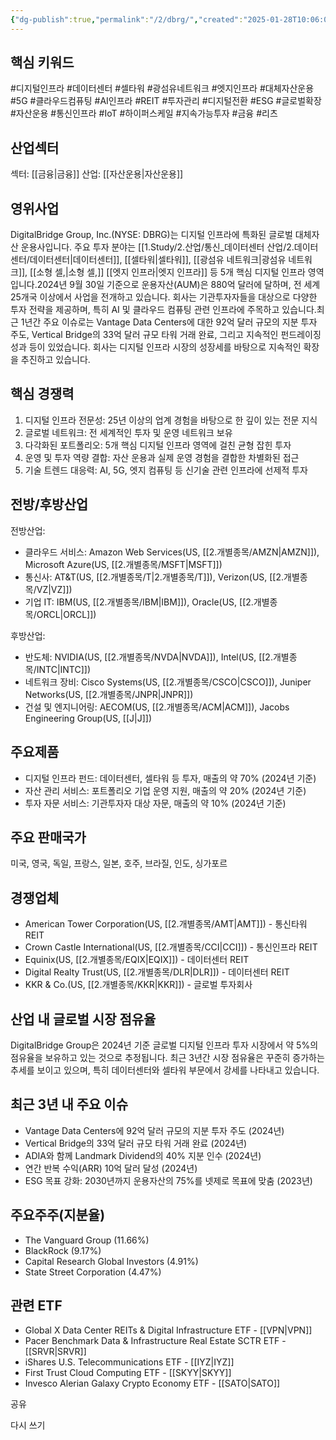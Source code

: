 ```yaml
---
{"dg-publish":true,"permalink":"/2/dbrg/","created":"2025-01-28T10:06:05.189+09:00","updated":"2025-07-29T21:37:04.551+09:00"}
---
```


## 핵심 키워드

#디지털인프라 #데이터센터 #셀타워 #광섬유네트워크 #엣지인프라 #대체자산운용 #5G #클라우드컴퓨팅 #AI인프라 #REIT #투자관리 #디지털전환 #ESG #글로벌확장 #자산운용 #통신인프라 #IoT #하이퍼스케일 #지속가능투자 #금융 #리츠 

## 산업섹터

섹터: [[금융\|금융]]
산업: [[자산운용\|자산운용]]

## 영위사업

DigitalBridge Group, Inc.(NYSE: DBRG)는 디지털 인프라에 특화된 글로벌 대체자산 운용사입니다. 주요 투자 분야는 [[1.Study/2.산업/통신_데이터센터 산업/2.데이터센터/데이터센터\|데이터센터]], [[셀타워\|셀타워]], [[광섬유 네트워크\|광섬유 네트워크]], [[소형 셀,\|소형 셀,]] [[엣지 인프라\|엣지 인프라]] 등 5개 핵심 디지털 인프라 영역입니다.2024년 9월 30일 기준으로 운용자산(AUM)은 880억 달러에 달하며, 전 세계 25개국 이상에서 사업을 전개하고 있습니다. 회사는 기관투자자들을 대상으로 다양한 투자 전략을 제공하며, 특히 AI 및 클라우드 컴퓨팅 관련 인프라에 주목하고 있습니다.최근 1년간 주요 이슈로는 Vantage Data Centers에 대한 92억 달러 규모의 지분 투자 주도, Vertical Bridge의 33억 달러 규모 타워 거래 완료, 그리고 지속적인 펀드레이징 성과 등이 있었습니다. 회사는 디지털 인프라 시장의 성장세를 바탕으로 지속적인 확장을 추진하고 있습니다.

## 핵심 경쟁력

1. 디지털 인프라 전문성: 25년 이상의 업계 경험을 바탕으로 한 깊이 있는 전문 지식
2. 글로벌 네트워크: 전 세계적인 투자 및 운영 네트워크 보유
3. 다각화된 포트폴리오: 5개 핵심 디지털 인프라 영역에 걸친 균형 잡힌 투자
4. 운영 및 투자 역량 결합: 자산 운용과 실제 운영 경험을 결합한 차별화된 접근
5. 기술 트렌드 대응력: AI, 5G, 엣지 컴퓨팅 등 신기술 관련 인프라에 선제적 투자

## 전방/후방산업

전방산업:

- 클라우드 서비스: Amazon Web Services(US, [[2.개별종목/AMZN\|AMZN]]), Microsoft Azure(US, [[2.개별종목/MSFT\|MSFT]])
- 통신사: AT&T(US, [[2.개별종목/T\|2.개별종목/T]]), Verizon(US, [[2.개별종목/VZ\|VZ]])
- 기업 IT: IBM(US, [[2.개별종목/IBM\|IBM]]), Oracle(US, [[2.개별종목/ORCL\|ORCL]])

후방산업:

- 반도체: NVIDIA(US, [[2.개별종목/NVDA\|NVDA]]), Intel(US, [[2.개별종목/INTC\|INTC]])
- 네트워크 장비: Cisco Systems(US, [[2.개별종목/CSCO\|CSCO]]), Juniper Networks(US, [[2.개별종목/JNPR\|JNPR]])
- 건설 및 엔지니어링: AECOM(US, [[2.개별종목/ACM\|ACM]]), Jacobs Engineering Group(US, [[J\|J]])

## 주요제품

- 디지털 인프라 펀드: 데이터센터, 셀타워 등 투자, 매출의 약 70% (2024년 기준)
- 자산 관리 서비스: 포트폴리오 기업 운영 지원, 매출의 약 20% (2024년 기준)
- 투자 자문 서비스: 기관투자자 대상 자문, 매출의 약 10% (2024년 기준)

## 주요 판매국가

미국, 영국, 독일, 프랑스, 일본, 호주, 브라질, 인도, 싱가포르

## 경쟁업체

- American Tower Corporation(US, [[2.개별종목/AMT\|AMT]]) - 통신타워 REIT
- Crown Castle International(US, [[2.개별종목/CCI\|CCI]]) - 통신인프라 REIT
- Equinix(US, [[2.개별종목/EQIX\|EQIX]]) - 데이터센터 REIT
- Digital Realty Trust(US, [[2.개별종목/DLR\|DLR]]) - 데이터센터 REIT
- KKR & Co.(US, [[2.개별종목/KKR\|KKR]]) - 글로벌 투자회사

## 산업 내 글로벌 시장 점유율

DigitalBridge Group은 2024년 기준 글로벌 디지털 인프라 투자 시장에서 약 5%의 점유율을 보유하고 있는 것으로 추정됩니다. 최근 3년간 시장 점유율은 꾸준히 증가하는 추세를 보이고 있으며, 특히 데이터센터와 셀타워 부문에서 강세를 나타내고 있습니다.

## 최근 3년 내 주요 이슈

- Vantage Data Centers에 92억 달러 규모의 지분 투자 주도 (2024년)
- Vertical Bridge의 33억 달러 규모 타워 거래 완료 (2024년)
- ADIA와 함께 Landmark Dividend의 40% 지분 인수 (2024년)
- 연간 반복 수익(ARR) 10억 달러 달성 (2024년)
- ESG 목표 강화: 2030년까지 운용자산의 75%를 넷제로 목표에 맞춤 (2023년)

## 주요주주(지분율)

- The Vanguard Group (11.66%)
- BlackRock (9.17%)
- Capital Research Global Investors (4.91%)
- State Street Corporation (4.47%)

## 관련 ETF

- Global X Data Center REITs & Digital Infrastructure ETF - [[VPN\|VPN]]
- Pacer Benchmark Data & Infrastructure Real Estate SCTR ETF - [[SRVR\|SRVR]]
- iShares U.S. Telecommunications ETF - [[IYZ\|IYZ]]
- First Trust Cloud Computing ETF - [[SKYY\|SKYY]]
- Invesco Alerian Galaxy Crypto Economy ETF - [[SATO\|SATO]]

공유

다시 쓰기
